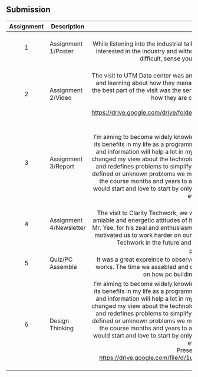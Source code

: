 ## Submission
| Assignment | Description  | Reflection |
| :-----: |  ------ | :-----: | 
| 1 | Assignment 1/Poster | Reflection 1 <br> While listening into the industrial talk. I realized how important it’s to always be highly interested in the industry and without that, what you’re working on will be the most difficult, sense you have no interest in the industry.| 
| 2 | Assignment 2/Video | Reflection 2 <br>      The visit to UTM Data center was an interesting one due to the fact I'm a student here and learning about how they manage their data, applications and tech sopport. But the best part of the visit was the server rooms we got to the How the server work and how they are cooled, stored and managed.          <br> Video Link: <br> https://drive.google.com/drive/folders/1Dq5C8PDExWydHJ8A3ihGCFXFyW6USKns?usp=sharing |
| 3 | Assignment 3/Report | Reflection 3 <br>    I’m aiming to become widely knowledgeable about the basics of design thinking and its benefits in my life as a programmer. Also being knowledgeable about technology and information will help a lot in my daily life activities. Design Thinking has greatly changed my view about the technological world we live in today and how it deals with and redefines problems to simplify and understand it, mostly useful for tackling ill-defined or unknown problems we may encounter today. I plan to improve myself over the course months and years to able to reach my goals as a software engineer. I would start and love to start by only focusing on Programming and their supersets to evolve my skills.| 
| 4 | Assignment 4/Newsletter | Reflection 4 <br>   The visit to Clarity Techwork, we were impressed by the company’s ethos and the amiable and energetic attitudes of its members. We also hold in high regard the CTO, Mr. Yee, for his zeal and enthusiasm towards challenges and his career. This visit has motivated us to work harder on ourselves so that we can join a company like Clarity Techwork in the future and learn more about potential career paths.        |
| 5 | Quiz/PC Assemble | Reflection Quiz <br> It was a great expreince to observe what a pc looks like from the inside and how it works. The time we assebled and disassembled the pc made me learn a lot fo stuff on how pc building works and how fun it can be.|
| 6 | Design Thinking  |I’m aiming to become widely knowledgeable about the basics of design thinking and its benefits in my life as a programmer. Also being knowledgeable about technology and information will help a lot in my daily life activities. Design Thinking has greatly changed my view about the technological world we live in today and how it deals with and redefines problems to simplify and understand it, mostly useful for tackling ill-defined or unknown problems we may encounter today. I plan to improve myself over the course months and years to able to reach my goals as a software engineer. I would start and love to start by only focusing on Programming and their supersets to evolve my skills.<br> Presentation Video Link: <br> https://drive.google.com/file/d/1u7DF6dh4vOf2Ze3YrfGYCclLSXrBy08M/view?usp=sharing|
